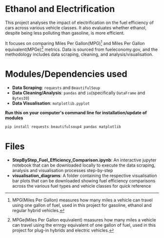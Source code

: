 # Ethanol and Electrification
This project analyses the impact of electrification on the fuel efficiency of cars across various vehicle classes. It also evaluates whether ethanol, despite being less polluting than gasoline, is more efficient. 

It focuses on comparing Miles Per Gallon(MPG)[^1] and Miles Per Gallon equivalent(MPGe)[^2] metrics. Data is sourced from fueleconomy.gov, and the methodology includes data scraping, cleaning, and analysis/visualisation.

[^1]: MPG(Miles Per Gallon) measures how many miles a vehicle can travel using one gallon of fuel, used in this project for gasoline, ethanol and regular hybrid vehicles.
[^2]: MPGe(Miles Per Gallon equivalent) msasures how many miles a vehicle can travel using the ernrgy equivalent of one gallon of fuel, used in this project for plug-in hybrids and electric vehicles.
# Modules/Dependencies used
- **Data Scraping**: `requests` and `BeautifulSoup`
- **Data Cleaning/Analysis**: `pandas` and `io`(specifically `DataFrame` and `BytesIO`)
- **Data Visualisation**: `matplotlib.pyplot`

**Run this on your computer's command line for installation/update of modules**
  ```bash
  pip install requests beautifulsoup4 pandas matplotlib
  ```

# Files
- **StepByStep_Fuel_Efficiency_Comparison.ipynb**: An interactive jupyter notebook that can be downloaded locally to execute the data scraping, analysis and visualisation processes step-by-step
- **visualisation_diagrams**: A folder containing the respective visualisation bar plots that can be downloaded showing fuel efficiency comparisons across the various fuel types and vehicle classes for quick reference
